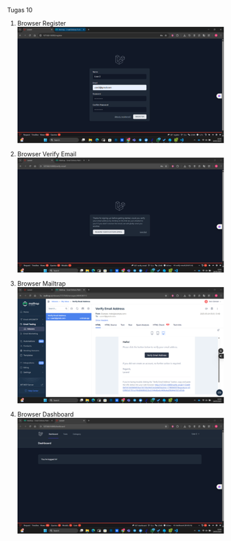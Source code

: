Tugas 10
1. Browser Register
![alt text](<screenshot/tugas10/Browser Register.png>)

2. Browser Verify Email
![alt text](<screenshot/tugas10/Browser Verify Email.png>)

3. Browser Mailtrap
![alt text](<screenshot/tugas10/Browser Mailtrap.png>)

4. Browser Dashboard
![alt text](<screenshot/tugas10/Browser Dashboard.png>)
